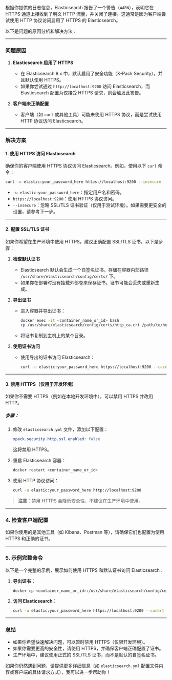 根据你提供的日志信息，Elasticsearch 报告了一个警告（`WARN`），表明它在 HTTPS 通道上接收到了明文 HTTP 流量，并关闭了连接。这通常是因为客户端尝试使用 HTTP 协议访问启用了 HTTPS 的 Elasticsearch。

以下是问题的原因分析和解决方法：

---

### **问题原因**

1. **Elasticsearch 启用了 HTTPS**
   - 在 Elasticsearch 8.x 中，默认启用了安全功能（X-Pack Security），并且默认使用 HTTPS。
   - 如果你尝试通过 `http://localhost:9200` 访问 Elasticsearch，而 Elasticsearch 配置为仅接受 HTTPS 请求，则会触发此警告。

2. **客户端未正确配置**
   - 客户端（如 `curl` 或其他工具）可能未使用 HTTPS 协议，而是尝试使用 HTTP 协议访问 Elasticsearch。

---

### **解决方案**

#### **1. 使用 HTTPS 访问 Elasticsearch**
确保你的客户端使用 HTTPS 协议访问 Elasticsearch。例如，使用以下 `curl` 命令：
```bash
curl -u elastic:your_password_here https://localhost:9200 --insecure
```
- `-u elastic:your_password_here`：指定用户名和密码。
- `https://localhost:9200`：使用 HTTPS 协议访问。
- `--insecure`：忽略 SSL/TLS 证书验证（仅用于测试环境）。如果需要更安全的设置，请参考下一步。

---

#### **2. 配置 SSL/TLS 证书**
如果你希望在生产环境中使用 HTTPS，建议正确配置 SSL/TLS 证书。以下是步骤：

1. **检查默认证书**
   - Elasticsearch 默认会生成一个自签名证书，存储在容器内部路径 `/usr/share/elasticsearch/config/certs/` 下。
   - 如果你在部署时没有挂载外部卷来保存证书，证书可能会丢失或重新生成。

2. **导出证书**
   - 进入容器并导出证书：
     ```bash
     docker exec -it <container_name_or_id> bash
     cp /usr/share/elasticsearch/config/certs/http_ca.crt /path/to/host/directory/
     ```
   - 将证书复制到主机上的某个目录。

3. **使用证书访问**
   - 使用导出的证书访问 Elasticsearch：
     ```bash
     curl -u elastic:your_password_here https://localhost:9200 --cacert /path/to/host/directory/http_ca.crt
     ```

---

#### **3. 禁用 HTTPS（仅用于开发环境）**
如果你不需要 HTTPS（例如在本地开发环境中），可以禁用 HTTPS 并改用 HTTP。

##### **步骤：**
1. 修改 `elasticsearch.yml` 文件，添加以下配置：
   ```yaml
   xpack.security.http.ssl.enabled: false
   ```
   这将禁用 HTTPS。

2. 重启 Elasticsearch 容器：
   ```bash
   docker restart <container_name_or_id>
   ```

3. 使用 HTTP 协议访问：
   ```bash
   curl -u elastic:your_password_here http://localhost:9200
   ```

> **注意**：禁用 HTTPS 会降低安全性，不建议在生产环境中使用。

---

### **4. 检查客户端配置**
如果你使用的是其他工具（如 Kibana、Postman 等），请确保它们也配置为使用 HTTPS 和正确的证书。

---

### **5. 示例完整命令**

以下是一个完整的示例，展示如何使用 HTTPS 和默认证书访问 Elasticsearch：

1. **导出证书：**
   ```bash
   docker cp <container_name_or_id>:/usr/share/elasticsearch/config/certs/http_ca.crt ./http_ca.crt
   ```

2. **访问 Elasticsearch：**
   ```bash
   curl -u elastic:your_password_here https://localhost:9200 --cacert ./http_ca.crt
   ```

---

### **总结**

- 如果你希望快速解决问题，可以暂时禁用 HTTPS（仅限开发环境）。
- 如果你需要更高的安全性，请使用 HTTPS，并确保客户端正确配置了证书。
- 生产环境中，建议使用正式的 SSL/TLS 证书，而不是默认的自签名证书。

如果你仍然遇到问题，请提供更多详细信息（如 `elasticsearch.yml` 配置文件内容或客户端的具体请求方式），我可以进一步帮助你！